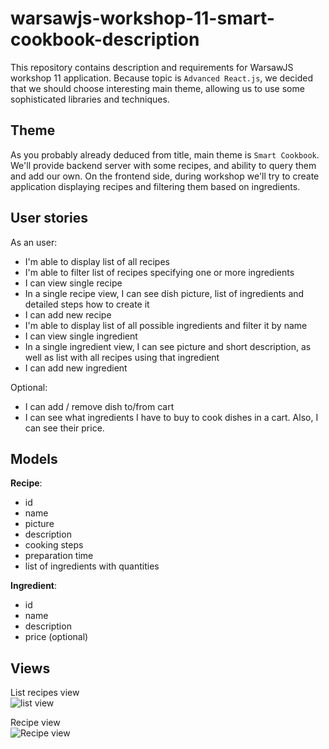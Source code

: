 # warsawjs-workshop-11-smart-cookbook-description
This repository contains description and requirements for WarsawJS workshop 11 application. Because topic is `Advanced React.js`, we decided that we should choose interesting main theme, allowing us to use some sophisticated libraries and techniques. 

## Theme
As you probably already deduced from title, main theme is `Smart Cookbook`. We'll provide backend server with some recipes, and ability to query them and add our own. On the frontend side, during workshop we'll try to create application displaying recipes and filtering them based on ingredients. 


## User stories
As an user:
* I'm able to display list of all recipes
* I'm able to filter list of recipes specifying one or more ingredients
* I can view single recipe
* In a single recipe view, I can see dish picture, list of ingredients and detailed steps how to create it
* I can add new recipe
* I'm able to display list of all possible ingredients and filter it by name
* I can view single ingredient
* In a single ingredient view, I can see picture and short description, as well as list with all recipes using that ingredient
* I can add new ingredient

Optional:
* I can add / remove dish to/from cart
* I can see what ingredients I have to buy to cook dishes in a cart. Also, I can see their price.

## Models
**Recipe**:
- id
- name
- picture
- description
- cooking steps
- preparation time
- list of ingredients with quantities

**Ingredient**:
- id
- name
- description
- price (optional)

## Views

List recipes view  
![list view](https://image.ibb.co/jLftRG/recipes.png)

Recipe view  
![Recipe view](https://image.ibb.co/kouL6G/recipe.png)
